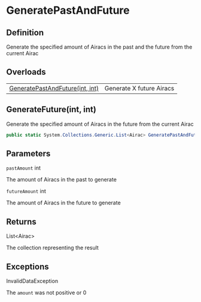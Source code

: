# GeneratePastAndFuture

## Definition

Generate the specified amount of Airacs in the past and the future from the current Airac

## Overloads

|   |   |
|---|---|
| [GeneratePastAndFuture(int, int)]() | Generate X future Airacs |

## GenerateFuture(int, int)

Generate the specified amount of Airacs in the future from the current Airac

```cs
public static System.Collections.Generic.List<Airac> GeneratePastAndFuture(int amount)
```

## Parameters

```pastAmount``` int

The amount of Airacs in the past to generate

```futureAmount``` int

The amount of Airacs in the future to generate

## Returns
List\<Airac>

The collection representing the result

## Exceptions

InvalidDataException

The ```amount``` was not positive or 0